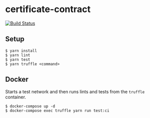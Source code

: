 # certificate-contract

[![Build Status](https://travis-ci.org/gyng/ditherer.svg?branch=master)](https://travis-ci.org/gyng/ditherer)

## Setup

```
$ yarn install
$ yarn lint
$ yarn test
$ yarn truffle <command>
```

## Docker

Starts a test network and then runs lints and tests from the `truffle` container.

```
$ docker-compose up -d
$ docker-compose exec truffle yarn run test:ci
```
